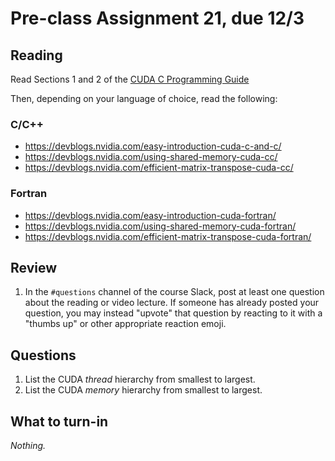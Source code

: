 # Pre-class Assignment 21, due 12/3

## Reading

Read Sections 1 and 2 of the [CUDA C Programming Guide](https://docs.nvidia.com/cuda/cuda-c-programming-guide/index.html)

Then, depending on your language of choice, read the following:

### C/C++

- <https://devblogs.nvidia.com/easy-introduction-cuda-c-and-c/>
- <https://devblogs.nvidia.com/using-shared-memory-cuda-cc/>
- <https://devblogs.nvidia.com/efficient-matrix-transpose-cuda-cc/>

### Fortran

- <https://devblogs.nvidia.com/easy-introduction-cuda-fortran/>
- <https://devblogs.nvidia.com/using-shared-memory-cuda-fortran/>
- <https://devblogs.nvidia.com/efficient-matrix-transpose-cuda-fortran/>

## Review

1. In the `#questions` channel of the course Slack, post at least one question about the reading or video lecture. If someone has already posted your question, you may instead "upvote" that question by reacting to it with a "thumbs up" or other appropriate reaction emoji. 

## Questions

1. List the CUDA _thread_ hierarchy from smallest to largest.
2. List the CUDA _memory_ hierarchy from smallest to largest.

## What to turn-in

_Nothing._
